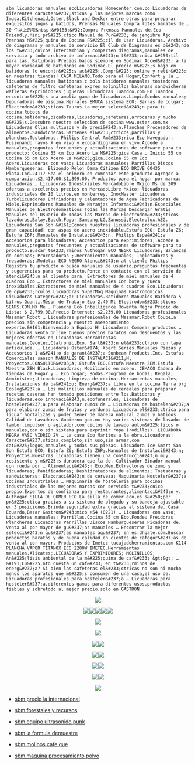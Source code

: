 
```
sbm licuadoras manuales ecoLicuadoras Homecenter.com.co Licuadoras de diferentes caracter&#237;sticas y las mejores marcas como Imusa,Kitchenaid,Oster,Black and Decker entre otras para preparar exquisitos jugos y batidos, Prensas Manuales Compra lotes baratos de … 30 个以上的项&nbsp;&#0183;&#32;Compra Prensas Manuales de.Eco Friendly.Mini pr&#225;ctico Manual de Pur&#233; de jengibre Ajo Prensas M&#225;quina de Cocina F&#225;cil de Usar Licuadoras. Archivo de diagramas y manuales de servicio El Club de Diagramas es d&#243;nde los t&#233;cnicos intercambian y comparten diagramas,manuales de servicio y todo archivo de informaci&#243;n t&#233;cnica &#250;til para las. Batidoras Precios bajos siempre en Sodimac Acced&#233; a la mayor variedad de batidoras en Sodimac.El precio m&#225;s bajo en batidoras lo encontr&#225;s ac&#225;.Compr&#225; online y retir&#225; en nuestras tiendas! CASA MILANO.Todo para el Hogar,Confort y la … licuadoras manuales batidoras c bols batidoras manuales tostadoras cafeteras de filtro cafeteras expres molinillos balanzas sandwicheras wafleras exprimidores jugueras Licuadoras Tuandco.com En Tuandco encontrar&#225;s una amplia gama de licuadoras.Limpiafondos manuales; Depuradoras de piscina.Herrajes EMUCA sistema ECO; Barras de colgar; Electrodom&#233;sticos Taurus La mejor selecci&#243;n para tu cocina.Robots de cocina,batidoras,picadoras,licuadoras,cafeteras,arroceras y mucho m&#225;s.Descubre nuestra seleccion de cocina www.oster.com.mx Licuadoras Ollas multiusos y de presi&#243;n.Planchas Procesadores de alimentos.Sandwicheras.Sartenes el&#233;ctricos,parrillas y planchas.Tostadoras. Philips Central Am&#233;rica Eco Navegador: Fusionando rayos X en vivo y ecocardiograma en vivo.Accede a manuales,preguntas frecuentes y actualizaciones de software para tu producto: Cocina 55 cm Eco Acero La M&#225;gica Casa … Inicio 55 cm Cocina 55 cm Eco Acero La M&#225;gica.Cocina 55 cm Eco Acero.Licuadoras con vaso; Licuadoras manuales; Parrillas Discos Hamburgueseras. Elizondo Reloj Dama Citizen ECO DRIVE 60435 Plata.Cod.24117 Sea el primero en comentar este producto.Agregar a comparacion.$2,417.00.$1,899.00. Productos para el hogar por marca: Licuadoras … Licuadoras Industriales MercadoLibre Mxico Ms de 209 ofertas a excelentes precios en MercadoLibre Mxico: licuadoras industriales de 10 litros,en monterrey. InoxMaster Licuadoras Turbolicuadores Enfriadores y Calentadores de Agua Fabricadoras de Hielo.Exprimidores Manuales de Naranjas Informaci&#243;n.Especiales Manuales de Electrodomesticos Todas las Marcas Descargar Gratis Manuales del Usuario de Todas las Marcas de Electrodom&#233;sticos lavadoras,Balay,Bosch,Fagor,Samsung,LG,Zanussi,Electrolux,AEG. Licuadoras San Son &#161;Conoce nuestras licuadoras profesionales y de gran capacidad! con aspas de acero inoxidable.Estufa ECO; Estufa Z6; Estufa Z6P;.Manuales de Instalaci&#243;n. Philips Espa&#241;a Accesorios para licuadoras; Accesorios para exprimidores;.Accede a manuales,preguntas frecuentes y actualizaciones de software para tu producto.Buscar t&#233;rminos Authogar ECO NEGRO Licuadoras; Balanzas de cocinas; Procesadoras ;.Herramientas manuales; Ingletadoras y fresadoras;.Modelo: ECO NEGRO Atenci&#243;n al cliente Philips Registra tu producto o busca manuales de usuario,preguntas frecuentes y sugerencias para tu producto.Ponte en contacto con el servicio de atenci&#243;n al cliente para. Extractores de miel manuales de 4 cuadros Eco … Extractores de miel manuales Con bote y rueca inoxidables.Extractores de miel manuales de 4 cuadros Eco.Licuadoras de op&#233;rculos Licuadoras SuperMaq Maquinas Gastronomicas Licuadoras Categor&#237;a: Licuadoras.Batidores Manuales Batidora 5 Litros Quanli.Meson de Trabajo Eco 2.40 Mt Electrodom&#233;sticos SEARS.COM.MX Me … Plancha Eco Intelligence Rowenta Negra.Precio de Lista: $ 2,799.00.Precio Internet: $2,239.00 Licuadoras profesionales Masamar Robot … Licuadoras profesionales de Masamar,Robot Coupe…a precios sin competencia y nuestro asesoramiento experto.&#161;Bienvenido a Equipo H! Licuadoras Comprar productos … Licuadoras venta online buenos precios baratos con descuentos y las mejores ofertas en Licuadoras.Herramientas manuales.Cecotec,Clatronic,Eco. Sart&#233;n el&#233;ctrico con tapa articulada. … Licuadoras Oster&#174; Xpert Series.Manuales Piezas y Accesorios 1 a&#241;o de garant&#237;a Sunbeam Products,Inc. Estufas Comerciales sanson MANUALES DE INSTALACI&#211;N; Proyectos.CONSULTOR&#205;A;.Estufa ECO.Estufa Maestra ZEM.Estufa Maestra ZEM Black.Licuadoras; Mobiliario en acero. CEMACO Cadena de tiendas de Hogar y … Eco hogar; Bodas.Programa de bodas; Regala; Administra;.Licuadoras; Limpieza de cocina;.Herramientas manuales; Instalaciones de ba&#241;o; Energ&#237;a libre en la cocina Terra.org Ecolog&#237;a … Los molinillos manuales de cereales para preparar recetas caseras han tomado posiciones entre los.Batidoras y licuadoras.eco innovaci&#243;n.ecofunerales; Licuadoras de hosteler&#237;a para elaborar zumos de … Licuadoras de hosteler&#237;a para elaborar zumos de frutas y verduras.Licuadora el&#233;ctrica para licuar hortalizas y poder tener de manera natural zumos y batidos Calidad de Lavadoras Gobierno gob.mx Hay varios sistemas de lavado: de tambor,impulsor o agitador,con ciclos de lavado autom&#225;ticos o manuales,con o sin sistema para exprimir ropa (rodillos). LICUADORA NEGRA VASO VIDRIO 2V … La casa Eco Manitos a la obra.Licuadoras: Caracter&#237;sticas.completo,sin uso,sin armar,con cat&#225;logos,manuales y todas sus piezas. Licuadora Ice Smart San Son Estufa ECO; Estufa Z6; Estufa Z6P;.Manuales de Instalaci&#243;n; Proyectos.Nuestras licuadoras tienen una construcci&#243;n muy resistente y m&#225;s duradera que la de. Cultivador Binador manual con rueda por … Alimentaci&#243;n Eco.Men.Extractores de zumo y licuadoras; Panificadoras; Deshidratadores de alimentos; Tostadoras y sandwicheras; Elaboraci&#243;n de cerveza; Maquinaria Hosteler&#237;a Cocinas Industriales … Maquinaria de hosteleria para cocinas industriales de las mejores marcas con servicio t&#233;cnico propio.Expertos de confianza para restaurantes,alimentaci&#243;n y. Authogar SILLA DE COMER ECO La silla de comer eco,es s&#250;per pr&#225;ctica gracias a su sistema de plegado y su bandeja ajustable en 3 posiciones.Brinda seguridad extra gracias al sistema de. Casa Eduardo,Bazar Gastron&#243;mico +54 (0221) … Licuadoras con vaso; Licuadoras manuales; Parrillas.Cocina 55 cm Eco.Fondeu Freidoras Plancheras Licuadoras Parrillas Discos Hamburgueseras Picadoras de. Venta al por mayor de gu&#237;as manuales … Encontrar la mejor selecci&#243;n gu&#237;as manuales aqu&#237; en es.dhgate.com.Buscar productos baratos y de buena calidad en cientos de categor&#237;as de venta al por mayor. Productos de Imetec tucajadeherramientas.com K114 PLANCHA VAPOR TITANOX ECO 2200W IMETEC.Herramientas manuales.Alicates;.LICUADORAS Y EXPRIMIDORES; MOLINILLOS; An&#225;lisis ambiental de la m&#225;quina de caf&#233; &gt;&gt; … &#191;Cu&#225;nto cuesta un caf&#233; en t&#233;rminos de energ&#237;a? Si bien las cafeteras el&#233;ctricas no son ni mucho menos los aparatos que m&#225;s consumen de una casa,el uso de. Licuadoras profesionales para hosteler&#237;a … Licuadoras para hosteler&#237;a,diferentes gamas para diferentes usos,productos fiables y sobretodo al mejor precio,solo en GASTRON 
```

<div align="center">

<a href="https://es-crusher.shibang-china.com/github&k=sbm+licuadoras+manuales+eco"><img src="https://static.shibang-china.com/es/crusher/logo.jpg"></a>

<a href="https://es-crusher.shibang-china.com/github&k=sbm+licuadoras+manuales+eco"><img src="https://static.shibang-china.com/es/crusher/index.jpg"></a><a href="https://es-crusher.shibang-china.com/material.htmlgithub&k=sbm+licuadoras+manuales+eco"><img src="https://static.shibang-china.com/es/crusher/material.jpg"></a><a href="https://es-crusher.shibang-china.com/application.htmlgithub&k=sbm+licuadoras+manuales+eco"><img src="https://static.shibang-china.com/es/crusher/application.jpg"></a><a href="https://es-crusher.shibang-china.com/aboutus.htmlgithub&k=sbm+licuadoras+manuales+eco"><img src="https://static.shibang-china.com/es/crusher/aboutus.jpg"></a><a href="https://es-crusher.shibang-china.com/contact.htmlgithub&k=sbm+licuadoras+manuales+eco"><img src="https://static.shibang-china.com/es/crusher/contact.jpg"></a>

<a href="https://es-crusher.shibang-china.com/github&k=sbm+licuadoras+manuales+eco"><img src="https://static.shibang-china.com/es/crusher/banner.jpg"></a>

<a href="https://swt.shibang-china.com/github&k=sbm+licuadoras+manuales+eco"><img src="https://static.shibang-china.com/es/crusher/text.jpg"></a>

<a href="https://swt.shibang-china.com/github&k=sbm+licuadoras+manuales+eco"><img src="https://static.shibang-china.com/es/crusher/chat.jpg"></a><a href="https://es-crusher.shibang-china.com/contact.htmlgithub&k=sbm+licuadoras+manuales+eco"><img src="https://static.shibang-china.com/es/crusher/message.jpg"></a>

<a href="https://es-crusher.shibang-china.com/products/pe.htmlgithub&k=sbm+licuadoras+manuales+eco"><img src="https://static.shibang-china.com/es/crusher/pe.jpg"></a><a href="https://es-crusher.shibang-china.com/products/pf.htmlgithub&k=sbm+licuadoras+manuales+eco"><img src="https://static.shibang-china.com/es/crusher/pf.jpg"></a>

<a href="https://es-crusher.shibang-china.com/products/hpt.htmlgithub&k=sbm+licuadoras+manuales+eco"><img src="https://static.shibang-china.com/es/crusher/hpt.jpg"></a><a href="https://es-crusher.shibang-china.com/products/vsi.htmlgithub&k=sbm+licuadoras+manuales+eco"><img src="https://static.shibang-china.com/es/crusher/vsi.jpg"></a>

<a href="https://es-crusher.shibang-china.com/products/klv.htmlgithub&k=sbm+licuadoras+manuales+eco"><img src="https://static.shibang-china.com/es/crusher/klv.jpg"></a><a href="https://es-crusher.shibang-china.com/products/portable.htmlgithub&k=sbm+licuadoras+manuales+eco"><img src="https://static.shibang-china.com/es/crusher/portable.jpg"></a>

<a href="https://swt.shibang-china.com/github&k=sbm+licuadoras+manuales+eco"><img src="https://static.shibang-china.com/es/crusher/case.jpg"></a>

</div>


* [sbm precio la internacional](sbm%20precio%20la%20internacional.md)

* [sbm forestales y recursos](sbm%20forestales%20y%20recursos.md)

* [sbm equipo ultrasonido punk](sbm%20equipo%20ultrasonido%20punk.md)

* [sbm la formula demuestre](sbm%20la%20formula%20demuestre.md)

* [sbm molinos cafe que](sbm%20molinos%20cafe%20que.md)

* [sbm maquina procesamiento polvo](sbm%20maquina%20procesamiento%20polvo.md)